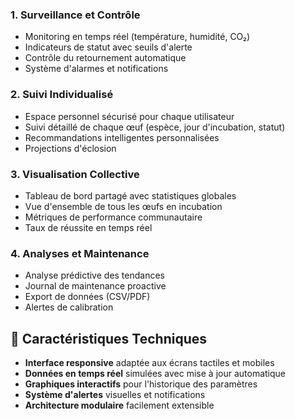 

### **1. Surveillance et Contrôle**

- Monitoring en temps réel (température, humidité, CO₂)
- Indicateurs de statut avec seuils d'alerte
- Contrôle du retournement automatique
- Système d'alarmes et notifications


### **2. Suivi Individualisé**

- Espace personnel sécurisé pour chaque utilisateur
- Suivi détaillé de chaque œuf (espèce, jour d'incubation, statut)
- Recommandations intelligentes personnalisées
- Projections d'éclosion


### **3. Visualisation Collective**

- Tableau de bord partagé avec statistiques globales
- Vue d'ensemble de tous les œufs en incubation
- Métriques de performance communautaire
- Taux de réussite en temps réel


### **4. Analyses et Maintenance**

- Analyse prédictive des tendances
- Journal de maintenance proactive
- Export de données (CSV/PDF)
- Alertes de calibration


## 🎯 **Caractéristiques Techniques**

- **Interface responsive** adaptée aux écrans tactiles et mobiles
- **Données en temps réel** simulées avec mise à jour automatique
- **Graphiques interactifs** pour l'historique des paramètres
- **Système d'alertes** visuelles et notifications
- **Architecture modulaire** facilement extensible
